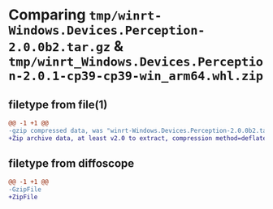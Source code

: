 # Comparing `tmp/winrt-Windows.Devices.Perception-2.0.0b2.tar.gz` & `tmp/winrt_Windows.Devices.Perception-2.0.1-cp39-cp39-win_arm64.whl.zip`

## filetype from file(1)

```diff
@@ -1 +1 @@
-gzip compressed data, was "winrt-Windows.Devices.Perception-2.0.0b2.tar", last modified: Sat Dec  2 18:21:38 2023, max compression
+Zip archive data, at least v2.0 to extract, compression method=deflate
```

## filetype from diffoscope

```diff
@@ -1 +1 @@
-GzipFile
+ZipFile
```


